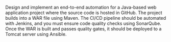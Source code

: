 Design and implement an end-to-end automation for a Java-based web application project where the source code is hosted in GitHub. The project builds into a WAR file using Maven. The CI/CD pipeline should be automated with Jenkins, and you must ensure code quality checks using SonarQube. Once the WAR is built and passes quality gates, it should be deployed to a Tomcat server using Ansible.
